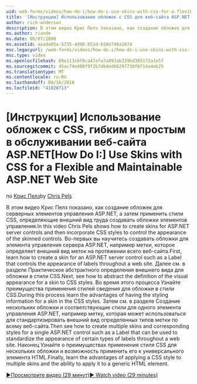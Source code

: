 ```yaml
---
uid: web-forms/videos/how-do-i/how-do-i-use-skins-with-css-for-a-flexible-and-maintainable-aspnet-web-site
title: '[Инструкции] Использование обложек с CSS для веб-сайта ASP.NET, гибкий и удобный в сопровождении | Документация Майкрософт'
author: rick-anderson
description: В этом видео Крис Пелз показано, как создание обложек для серверных элементов управления ASP.NET, а затем применить стили CSS, определяющие внешний вид труда создавать обложки контракту...
ms.author: riande
ms.date: 08/07/2008
ms.assetid: aaada05a-5735-4d90-b52d-b58e746a1074
msc.legacyurl: /web-forms/videos/how-do-i/how-do-i-use-skins-with-css-for-a-flexible-and-maintainable-aspnet-web-site
msc.type: video
ms.openlocfilehash: 69e113c0f0ca47efa7a893ab329bd3651f2a1e5f
ms.sourcegitcommit: 45ac74e400f9f2b7dbded66297730f6f14a4eb25
ms.translationtype: MT
ms.contentlocale: ru-RU
ms.lasthandoff: 08/16/2018
ms.locfileid: "41828713"
---
```

<a name="how-do-i-use-skins-with-css-for-a-flexible-and-maintainable-aspnet-web-site"></a><span data-ttu-id="ac7ca-103">[Инструкции] Использование обложек с CSS, гибким и простым в обслуживании веб-сайта ASP.NET</span><span class="sxs-lookup"><span data-stu-id="ac7ca-103">[How Do I:] Use Skins with CSS for a Flexible and Maintainable ASP.NET Web Site</span></span>
====================
<span data-ttu-id="ac7ca-104">по [Крис Пелз](https://twitter.com/chrispels)</span><span class="sxs-lookup"><span data-stu-id="ac7ca-104">by [Chris Pels](https://twitter.com/chrispels)</span></span>

<span data-ttu-id="ac7ca-105">В этом видео Крис Пелз показано, как создание обложек для серверных элементов управления ASP.NET, а затем применить стили CSS, определяющие внешний вид труда создавать обложки элементов управления.</span><span class="sxs-lookup"><span data-stu-id="ac7ca-105">In this video Chris Pels shows how to create skins for ASP.NET server controls and then incorporate CSS styles to control the appearance of the skinned controls.</span></span> <span data-ttu-id="ac7ca-106">Во-первых вы научитесь создавать обложки для элемента управления сервера ASP.NET, например метки, которое определяет внешний вид меток на протяжении всего веб-сайта.</span><span class="sxs-lookup"><span data-stu-id="ac7ca-106">First, learn how to create a skin for an ASP.NET server control such as a Label that controls the appearance of labels throughout a web site.</span></span> <span data-ttu-id="ac7ca-107">Далее см. в разделе Практическое абстрактного определения внешнего вида для обложки в стили CSS.</span><span class="sxs-lookup"><span data-stu-id="ac7ca-107">Next, see how to abstract the definition of the visual appearance for a skin to CSS styles.</span></span> <span data-ttu-id="ac7ca-108">Во время этого процесса Узнайте преимущества применения стилей сведения для обложки в стили CSS.</span><span class="sxs-lookup"><span data-stu-id="ac7ca-108">During this process learn the advantages of having the styling information for a skin in the CSS styles.</span></span> <span data-ttu-id="ac7ca-109">Затем см. в разделе Создание нескольких обложки и соответствующие стили для одного элемента управления ASP.NET, например метку, которая может использоваться для стандартизировать внешний вид определенных типов метки по всему веб-сайта.</span><span class="sxs-lookup"><span data-stu-id="ac7ca-109">Then see how to create multiple skins and corresponding styles for a single ASP.NET control such as a Label that can be used to standardize the appearance of certain types of labels throughout a web site.</span></span> <span data-ttu-id="ac7ca-110">Наконец Узнайте о преимуществах применения стиля CSS для нескольких обложки и возможность применить его к универсального элемента HTML.</span><span class="sxs-lookup"><span data-stu-id="ac7ca-110">Finally, learn the advantages of applying a CSS style to multiple skins and the ability to apply it to a generic HTML element.</span></span>

[<span data-ttu-id="ac7ca-111">&#9654;Просмотрите видео (29 минут)</span><span class="sxs-lookup"><span data-stu-id="ac7ca-111">&#9654; Watch video (29 minutes)</span></span>](https://channel9.msdn.com/Blogs/ASP-NET-Site-Videos/how-do-i-use-skins-with-css-for-a-flexible-and-maintainable-aspnet-web-site)
